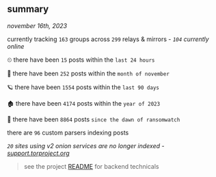 
## summary
_november 16th, 2023_

currently tracking `163` groups across `299` relays & mirrors - _`104` currently online_

⏲ there have been `15` posts within the `last 24 hours`

🦈 there have been `252` posts within the `month of november`

🪐 there have been `1554` posts within the `last 90 days`

🏚 there have been `4174` posts within the `year of 2023`

🦕 there have been `8864` posts `since the dawn of ransomwatch`

there are `96` custom parsers indexing posts

_`20` sites using v2 onion services are no longer indexed - [support.torproject.org](https://support.torproject.org/onionservices/v2-deprecation/)_

> see the project [README](https://github.com/joshhighet/ransomwatch#ransomwatch--) for backend technicals

